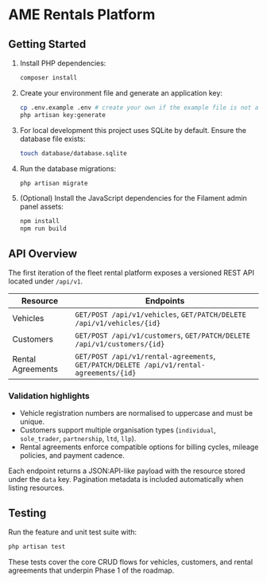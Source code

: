 # AME Rentals Platform

## Getting Started

1. Install PHP dependencies:

   ```bash
   composer install
   ```

2. Create your environment file and generate an application key:

   ```bash
   cp .env.example .env # create your own if the example file is not available
   php artisan key:generate
   ```

3. For local development this project uses SQLite by default. Ensure the database file exists:

   ```bash
   touch database/database.sqlite
   ```

4. Run the database migrations:

   ```bash
   php artisan migrate
   ```

5. (Optional) Install the JavaScript dependencies for the Filament admin panel assets:

   ```bash
   npm install
   npm run build
   ```

## API Overview

The first iteration of the fleet rental platform exposes a versioned REST API located under `/api/v1`.

| Resource            | Endpoints                                                                 |
|---------------------|---------------------------------------------------------------------------|
| Vehicles            | `GET/POST /api/v1/vehicles`, `GET/PATCH/DELETE /api/v1/vehicles/{id}`     |
| Customers           | `GET/POST /api/v1/customers`, `GET/PATCH/DELETE /api/v1/customers/{id}`   |
| Rental Agreements   | `GET/POST /api/v1/rental-agreements`, `GET/PATCH/DELETE /api/v1/rental-agreements/{id}` |

### Validation highlights

- Vehicle registration numbers are normalised to uppercase and must be unique.
- Customers support multiple organisation types (`individual`, `sole_trader`, `partnership`, `ltd`, `llp`).
- Rental agreements enforce compatible options for billing cycles, mileage policies, and payment cadence.

Each endpoint returns a JSON:API-like payload with the resource stored under the `data` key. Pagination metadata is included automatically when listing resources.

## Testing

Run the feature and unit test suite with:

```bash
php artisan test
```

These tests cover the core CRUD flows for vehicles, customers, and rental agreements that underpin Phase 1 of the roadmap.
